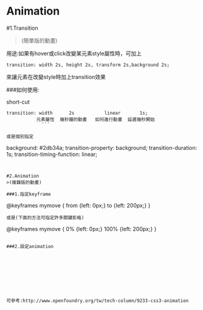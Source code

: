 # Animation

#1.Transition
>(簡單版的動畫)

用途:如果有hover或click改變某元素style屬性時，可加上
```
transition: width 2s, height 2s, transform 2s,background 2s;
```
   
來讓元素在改變style時加上transition效果


###如何使用:

short-cut
```
transition: width      2s           linear       1s;
           元素屬性  幾秒鐘的動畫   如何進行動畫  延遲幾秒開始
             ```
             
或是個別指定

```
  background: #2db34a;
  transition-property: background;
  transition-duration: 1s;
  transition-timing-function: linear;

```


#2.Animation
>(複雜版的動畫)

###1.指定keyframe
```

@keyframes mymove {
    from {left: 0px;}
    to {left: 200px;}
}
```
或是(下面的方法可指定許多關鍵影格)
```

@keyframes mymove {
    0% {left: 0px;}
    100% {left: 200px;}
}
```

###2.設定animation









可參考:http://www.openfoundry.org/tw/tech-column/9233-css3-animation